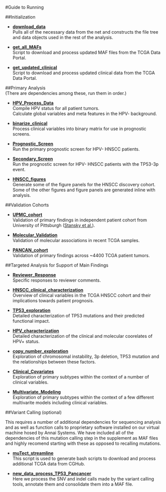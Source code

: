 #Guide to Running 

##Initialization
* [__download_data__](./download_data.ipynb)  
  Pulls all of the necessary data from the net and constructs the file tree and data objects used in the rest of the analysis. 
  
  
* [__get_all_MAFs__](./get_all_MAFs.ipynb)  
  Script to download and process updated MAF files from the TCGA Data Portal. 
  
  
* [__get_updated_clinical__](./get_updated_clinical.ipynb)  
  Script to download and process updated clinical data from the TCGA Data Portal.
  
  
##Primary Analysis  
(There are dependencies among these, run them in order.)
* [__HPV_Process_Data__](./HPV_Process_Data.ipynb)  
  Compile HPV status for all patient tumors.  
  Calculate global variables and meta features in the HPV- background. 
  
* [__binarize_clinical__](./binarize_clinical.ipynb)  
  Process clinical variables into binary matrix for use in prognostic screens.   

* [__Prognostic_Screen__](./Prognostic_Screen.ipynb)  
  Run the primary prognostic screen for HPV- HNSCC patients.  
  
  
* [__Secondary_Screen__](./Secondary_Screen.ipynb)   
  Run the prognostic screen for HPV- HNSCC patients with the TP53-3p event.
  
  
* [__HNSCC_figures__](./HNSCC_figures.ipynb)  
  Generate some of the figure panels for the HNSCC discovery cohort.  Some of the other figures and figure panels are generated inline with analysis. 
  
  
##Validation Cohorts

* [__UPMC_cohort__](./UPMC_cohort.ipynb)  
  Validation of primary findings in independent patient cohort from University of Pittsburgh ([Stansky et al.](http://www.sciencemag.org/content/333/6046/1157.full)).
  

* [__Molecular_Validation__](./Molecular_Validation.ipynb)  
Validation of molecular associations in recent TCGA samples.


* [__PANCAN_cohort__](./PANCAN_cohort.ipynb)  
  Validation of primary findings across ~4400 TCGA patient tumors.  
  



  
##Targeted Analysis for Support of Main Findings  

* [__Reviewer_Response__](./Reviewer_Response.ipynb)  
  Specific responses to reviewer comments.
  

* [__HNSCC_clinical_characterization__](HNSCC_clinical_characterization.ipynb)  
  Overview of clinical variables in the TCGA HNSCC cohort and their implications towards patient prognosis.
  

* [__TP53_exploration__](./TP53_exploration.ipynb)  
  Detailed characterization of TP53 mutations and their predicted functional impact. 
  
  
* [__HPV_characterization__](HPV_characterization.ipynb)  
  Detailed characterization of the clinical and molecular coorelates of HPV+ status.  
  

* [__copy_number_exploration__](./copy_number_exploration.ipynb)  
  Exploration of chromosomal instability, 3p deletion, TP53 mutation and the relationships between these factors.  
  

* [__Clinical_Covariates__](./Clinical_Covariates.ipynb)  
  Exploration of primary subtypes within the context of a number of clinical variables. 
  
  
* [__Multivariate_Modeling__](./Multivariate_Modeling.ipynb)  
  Exploration of primary subtypes within the context of a few different multivarite models including clinical variables.
  
  
  
##Variant Calling (optional)

This requires a number of additional dependencies for sequencing analysis and as well as function calls to proprietary software installed on our virtual machine hosed by Annai Systems.  We have included all of the dependencies of this mutation calling step in the supplement as MAF files and highly recomend starting with these as opposed to recalling mutations. 

  
* [__muTect_streamline__](muTect_streamline.ipynb)  
  This script is used to generate bash scripts to download and process additional TCGA data from CGHub.  
  
  
* [__new_data_process_TP53_Pancancer__](new_data_process_TP53_Pancancer.ipynb)  
  Here we process the SNV and indel calls made by the variant calling tools, annotate them and consolidate them into a MAF file.
  
